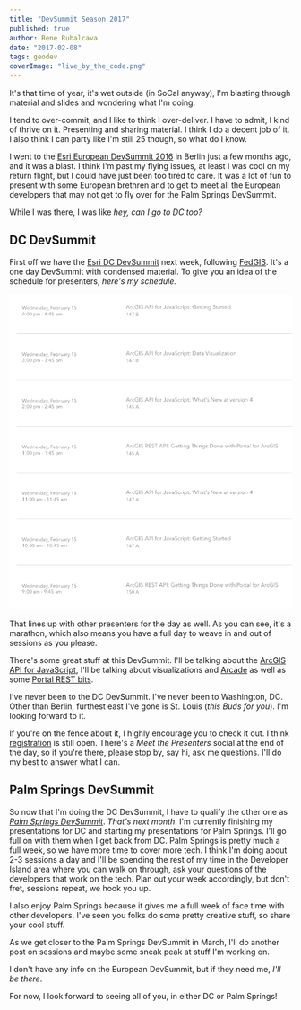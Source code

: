 ```yaml
---
title: "DevSummit Season 2017"
published: true
author: Rene Rubalcava
date: "2017-02-08"
tags: geodev
coverImage: "live_by_the_code.png"
---
```


It's that time of year, it's wet outside (in SoCal anyway), I'm blasting through material and slides and wondering what I'm doing.

I tend to over-commit, and I like to think I over-deliver. I have to admit, I kind of thrive on it. Presenting and sharing material. I think I do a decent job of it. I also think I can party like I'm still 25 though, so what do I know.

I went to the [Esri European DevSummit 2016](http://odoe.net/blog/esri-european-devsummit-2016/) in Berlin just a few months ago, and it was a blast. I think I'm past my flying issues, at least I was cool on my return flight, but I could have just been too tired to care. It was a lot of fun to present with some European brethren and to get to meet all the European developers that may not get to fly over for the Palm Springs DevSummit.

While I was there, I was like _hey, can I go to DC too?_

## DC DevSummit

First off we have the [Esri DC DevSummit](http://www.esri.com/events/devsummit-dc) next week, following [FedGIS](http://www.esri.com/events/federal). It's a one day DevSummit with condensed material. To give you an idea of the schedule for presenters, _here's my schedule._

[![](images/dc-devsummit-2017-schedule.png)](http://www.esri.com/events/devsummit-dc/agenda)

That lines up with other presenters for the day as well. As you can see, it's a marathon, which also means you have a full day to weave in and out of sessions as you please.

There's some great stuff at this DevSummit. I'll be talking about the [ArcGIS API for JavaScript](https://developers.arcgis.com/javascript/), I'll be talking about visualizations and [Arcade](https://developers.arcgis.com/arcade/) as well as some [Portal REST bits](http://server.arcgis.com/en/portal/latest/administer/linux/scripting-with-the-arcgis-rest-api.htm).

I've never been to the DC DevSummit. I've never been to Washington, DC. Other than Berlin, furthest east I've gone is St. Louis (_this Buds for you_). I'm looking forward to it.

If you're on the fence about it, I highly encourage you to check it out. I think [registration](http://www.esri.com/events/devsummit-dc/registration) is still open. There's a _Meet the Presenters_ social at the end of the day, so if you're there, please stop by, say hi, ask me questions. I'll do my best to answer what I can.

## Palm Springs DevSummit

So now that I'm doing the DC DevSummit, I have to qualify the other one as [_Palm Springs DevSummit_](http://www.esri.com/events/devsummit). _That's next month_. I'm currently finishing my presentations for DC and starting my presentations for Palm Springs. I'll go full on with them when I get back from DC. Palm Springs is pretty much a full week, so we have more time to cover more tech. I think I'm doing about 2-3 sessions a day and I'll be spending the rest of my time in the Developer Island area where you can walk on through, ask your questions of the developers that work on the tech. Plan out your week accordingly, but don't fret, sessions repeat, we hook you up.

I also enjoy Palm Springs because it gives me a full week of face time with other developers. I've seen you folks do some pretty creative stuff, so share your cool stuff.

As we get closer to the Palm Springs DevSummit in March, I'll do another post on sessions and maybe some sneak peak at stuff I'm working on.

I don't have any info on the European DevSummit, but if they need me, _I'll be there_.

For now, I look forward to seeing all of you, in either DC or Palm Springs!
